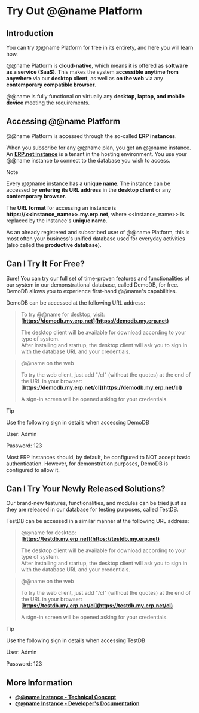 # Try Out @@name Platform

## Introduction

You can try @@name Platform for free in its entirety, and here you will learn how.  

@@name Platform is **cloud-native**, which means it is offered as **software as a service (SaaS)**. 
This makes the system **accessible anytime from anywhere** via our **desktop client**, as well as **on the web** via any **contemporary compatible browser**.  

@@name is fully functional on virtually any **desktop, laptop, and mobile device** meeting the requirements.  

## Accessing @@name Platform

@@name Platform is accessed through the so-called **ERP instances**.  

When you subscribe for any @@name plan, you get an @@name instance. 
An **[ERP.net instance](https://docs.erp.net/tech/concepts/erp-instances.html)** is a tenant in the hosting environment. 
You use your @@name instance to connect to the database you wish to access.  

> [!NOTE]  
> 
> Every @@name instance has a **unique name**. 
> The instance can be accessed by **entering its URL address** in the **desktop client** or any **contemporary browser**.  
> 
> The **URL format** for accessing an instance is **https://<<instance_name>>.my.erp.net**, where <<instance_name>> is replaced by the instance's **unique name**.  

As an already registered and subscribed user of @@name Platform, this is most often your business's unified database used for everyday activities (also called the **productive database**).  

## Can I Try It For Free?

Sure! 
You can try our full set of time-proven features and functionalities of our system in our demonstrational database, called DemoDB, for free. 
DemoDB allows you to experience first-hand @@name's capabilities.  

DemoDB can be accessed at the following URL address:  

> To try @@name for desktop, visit:  
> **[https://demodb.my.erp.net](https://demodb.my.erp.net)**  
> 
> The desktop client will be available for download according to your type of system.  
> After installing and startup, the desktop client will ask you to sign in with the database URL and your credentials.  

> @@name on the web  
> 
> To try the web client, just add "/cl" (without the quotes) at the end of the URL in your browser:  
> **[https://demodb.my.erp.net/cl](https://demodb.my.erp.net/cl)**  
> 
> A sign-in screen will be opened asking for your credentials.  

> [!TIP]  
> 
> Use the following sign in details when accessing DemoDB  
> 
> User: Admin  
> 
> Password: 123  

Most ERP instances should, by default, be configured to NOT accept basic authentication. 
However, for demonstration purposes, DemoDB is configured to allow it.  

## Can I Try Your Newly Released Solutions?

Our brand-new features, functionalities, and modules can be tried just as they are released in our database for testing purposes, called TestDB.  

TestDB can be accessed in a similar manner at the following URL address:  

> @@name for desktop:  
> **[https://testdb.my.erp.net](https://testdb.my.erp.net)**  
> 
> The desktop client will be available for download according to your type of system.  
> After installing and startup, the desktop client will ask you to sign in with the database URL and your credentials.  

> @@name on the web  
> 
> To try the web client, just add "/cl" (without the quotes) at the end of the URL in your browser:  
> **[https://testdb.my.erp.net/cl](https://testdb.my.erp.net/cl)**  
> 
> A sign-in screen will be opened asking for your credentials.  

> [!TIP]  
> 
> Use the following sign in details when accessing TestDB  
> 
> User: Admin  
> 
> Password: 123  

## More Information

* **[@@name Instance - Technical Concept](https://docs.erp.net/tech/concepts/erp-instances.html)**
* **[@@name Instance - Developer's Documentation](https://docs.erp.net/dev/topics/erp-instances.html)**
